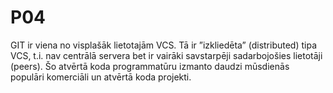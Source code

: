 # P04
GIT ir viena no visplašāk lietotajām VCS. Tā ir ”izkliedēta”
(distributed) tipa VCS, t.i. nav centrālā servera bet ir vairāki
savstarpēji sadarbojošies lietotāji (peers). Šo atvērtā koda
programmatūru izmanto daudzi mūsdienās populāri komerciāli
un atvērtā koda projekti.
